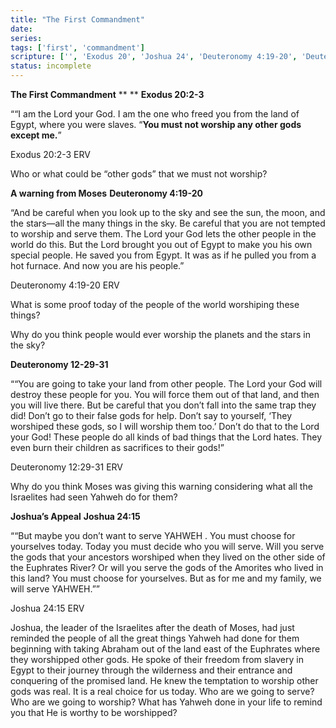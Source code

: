 ```yaml
---
title: "The First Commandment"
date: 
series: 
tags: ['first', 'commandment']
scripture: ['', 'Exodus 20', 'Joshua 24', 'Deuteronomy 4:19-20', 'Deuteronomy 4', 'Deuteronomy 12', 'Exodus 20:2-3']
status: incomplete
---
```


**The First Commandment**
**
**
**Exodus 20:2-3**

““I am the Lord your God. I am the one who freed you from the land of Egypt, where you were slaves. “**You must not worship any other gods except me.**”

‭‭Exodus‬ ‭20:2-3‬ ‭ERV‬‬

Who or what could be “other gods” that we must not worship?

**A warning from Moses**
**Deuteronomy 4:19-20**

“And be careful when you look up to the sky and see the sun, the moon, and the stars—all the many things in the sky. Be careful that you are not tempted to worship and serve them. The Lord your God lets the other people in the world do this. But the Lord brought you out of Egypt to make you his own special people. He saved you from Egypt. It was as if he pulled you from a hot furnace. And now you are his people.”

‭‭Deuteronomy‬ ‭4:19-20‬ ‭ERV‬‬

What is some proof today of the people of the world worshiping these things?

Why do you think people would ever worship the planets and the stars in the sky?

**Deuteronomy 12-29-31**

““You are going to take your land from other people. The Lord your God will destroy these people for you. You will force them out of that land, and then you will live there. But be careful that you don’t fall into the same trap they did! Don’t go to their false gods for help. Don’t say to yourself, ‘They worshiped these gods, so I will worship them too.’ Don’t do that to the Lord your God! These people do all kinds of bad things that the Lord hates. They even burn their children as sacrifices to their gods!”

‭‭Deuteronomy‬ ‭12:29-31‬ ‭ERV‬‬

Why do you think Moses was giving this warning considering what all the Israelites had seen Yahweh do for them?

**Joshua’s Appeal**
**Joshua 24:15**

““But maybe you don’t want to serve YAHWEH . You must choose for yourselves today. Today you must decide who you will serve. Will you serve the gods that your ancestors worshiped when they lived on the other side of the Euphrates River? Or will you serve the gods of the Amorites who lived in this land? You must choose for yourselves. But as for me and my family, we will serve YAHWEH.””

‭‭Joshua‬ ‭24:15‬ ‭ERV‬‬

Joshua, the leader of the Israelites after the death of Moses, had just reminded the people of all the great things Yahweh had done for them beginning with taking Abraham out of the land east of the Euphrates where they worshipped other gods. He spoke of their freedom from slavery in Egypt to their journey through the wilderness and their entrance and conquering of the promised land. He knew the temptation to worship other gods was real. It is a real choice for us today. Who are we going to serve? Who are we going to worship? What has Yahweh done in your life to remind you that He is worthy to be worshipped?